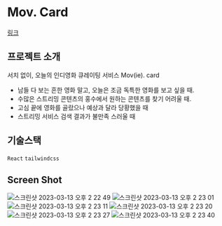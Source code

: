 # Mov. Card

[링크](https://movcard.swygbro.com//)

## 프로젝트 소개
서치 없이, 오늘의 인디영화 큐레이팅 서비스 Mov(ie). card
- 남들 다 보는 흔한 영화 말고, 오늘은 조금 독특한 영화를 보고 싶을 때.
- 수많은 스트리밍 콘텐츠의 홍수에서 원하는 콘텐츠를 찾기 어려울 때.
- 고심 끝에 영화를 골랐으나 예상과 달라 당황했을 때
- 스트리밍 서비스 검색 결과가 불만족 스러울 때

## 기술스택
`React` `tailwindcss`

## Screen Shot

![스크린샷 2023-03-13 오후 2 22 49](https://user-images.githubusercontent.com/64758823/224615674-78b98406-523f-457c-93bb-bd2bdfec35fe.png)
![스크린샷 2023-03-13 오후 2 23 01](https://user-images.githubusercontent.com/64758823/224615724-7ba2921f-3889-4090-94de-2e8449b8e586.png)
![스크린샷 2023-03-13 오후 2 23 11](https://user-images.githubusercontent.com/64758823/224615754-226aed00-d951-4eba-9348-92b2e82033cd.png)
![스크린샷 2023-03-13 오후 2 23 20](https://user-images.githubusercontent.com/64758823/224615763-6e747402-8186-49ad-9826-37f00f477306.png)
![스크린샷 2023-03-13 오후 2 23 27](https://user-images.githubusercontent.com/64758823/224615767-19e3bac0-4efc-4862-b5d3-8c4d6a762705.png)
![스크린샷 2023-03-13 오후 2 23 40](https://user-images.githubusercontent.com/64758823/224615769-5df39685-4a4c-418f-a8e5-ea8c4f80a5eb.png)
